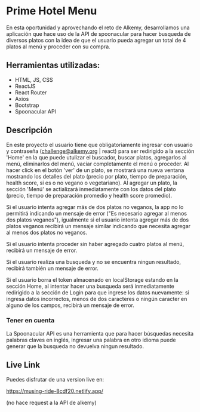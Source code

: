 # Prime Hotel Menu

En esta oportunidad y aprovechando el reto de Alkemy, desarrollamos una aplicación que hace uso de la API de spoonacular para hacer busqueda de diversos platos con la idea de que el usuario pueda agregar un total de 4 platos al menú y proceder con su compra.

## Herramientas utilizadas:

- HTML, JS, CSS
- ReactJS
- React Router
- Axios
- Bootstrap
- Spoonacular API

## Descripción

En este proyecto el usuario tiene que obligatoriamente ingresar con usuario y contraseña (challenge@alkemy.org | react) para ser redirigido a la sección 'Home' en la que puede utulizar el buscador, buscar platos, agregarlos al menú, eliminarlos del menú, vaciar completamente el menú o proceder. Al hacer click en el botón 'ver' de un plato, se mostrará una nueva ventana mostrando los detalles del plato (precio por plato, tiempo de preparación, health score, si es o no vegano o vegetariano). Al agregar un plato, la sección 'Menú' se actializará inmediatamente con los datos del plato (precio, tiempo de preparación promedio y health score promedio).

Si el usuario intenta agregar más de dos platos no veganos, la app no lo permitirá indicando un mensaje de error ("Es necesario agregar al menos dos platos veganos"), igualmente si el usuario intenta agregar más de dos platos veganos recibirá un mensaje similar indicando que necesita agregar al menos dos platos no veganos.

Si el usuario intenta proceder sin haber agregado cuatro platos al menú, recibirá un mensaje de error.

Si el usuario realiza una busqueda y no se encuentra ningun resultado, recibirá también un mensaje de error.

Si el usuario borra el token almacenado en localStorage estando en la sección Home, al intentar hacer una busqueda será inmediatamente redirigido a la sección de Login para que ingrese los datos nuevamente: si ingresa datos incorrectos, menos de dos caracteres o ningún caracter en alguno de los campos, recibirá un mensaje de error.

### Tener en cuenta

La Spoonacular API es una herramienta que para hacer búsquedas necesita palabras claves en inglés, ingresar una palabra en otro idioma puede generar que la busqueda no devuelva ningun resultado.

## Live Link

Puedes disfrutar de una version live en:

https://musing-ride-8cdf20.netlify.app/

(no hace request a la API de alkemy)